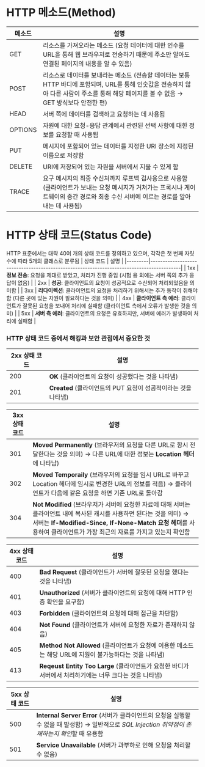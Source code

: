 # HTTP 메소드(Method)
| 메소드 | 설명 |
|---------|------------------------------------------------------------------------------------------|
| GET | 리소스를 가져오라는 메소드 (요청 데이터에 대한 인수를 URL을 통해 웹 브라우저로 전송하기 때문에 주소만 알아도 연결된 페이지의 내용을 알 수 있음) |
| POST | 리소스로 데이터를 보내라는 메소드 (전송할 데이터는 보통 HTTP 바디에 포함되며, URL를 통해 인숫값을 전송하지 않아 다른 사람이 주소를 통해 해당 페이지를 볼 수 없음  → GET 방식보다 안전한 편) |
| HEAD | 서버 쪽에 데이터를 검색하고 요청하는 데 사용됨 |
| OPTIONS | 자원에 대한 요청-응답 관계에서 관련된 선택 사항에 대한 정보를 요청할 때 사용됨 |
| PUT | 메시지에 포함되어 있는 데이터를 지정한 URI 장소에 지정된 이름으로 저장함 |
| DELETE | URI에 저장되어 있는 자원을 서버에서 지울 수 있게 함 |
| TRACE | 요구 메시지의 최종 수신처까지 루프백 검사용으로 사용함 (클라이언트가 보내는 요청 메시지가 거쳐가는 프록시나 게이트웨이의 중간 경로와 최종 수신 서버에 이르는 경로를 알아내는 데 사용됨) |



# HTTP 상태 코드(Status Code)
HTTP 표준에서는 대략 40여 개의 상태 코드를 정의하고 있으며, 각각은 첫 번째 자릿수에 따라 5개의 클래스로 분류됨
| 상태 코드 | 설명 |
|---------|------------------------------------------------------------------------------------------|
| 1xx | **정보 전송**: 요청을 제대로 받았고, 처리가 진행 중임 (시험 용 외에는 서버 쪽의 추가 응답이 없음) |
| 2xx | **성공**: 클라이언트의 요청이 성공적으로 수신되어 처리되었음을 의미함 |
| 3xx | **리다이렉션**: 클라이언트의 요청을 처리하기 위해서는 추가 동작이 취해야 함 (다른 곳에 있는 자원이 필요하다는 것을 의미) |
| 4xx | **클라이언트 측 에러**: 클라이언트가 잘못된 요청을 보내어 처리에 실패함 (클라이언트 측에서 오류가 발생한 것을 의미) |
| 5xx | **서버 측 에러**: 클라이언트의 요청은 유효하지만, 서버에 에러가 발생하여 처리에 실패함 |

### HTTP 상태 코드 중에서 해킹과 보안 관점에서 중요한 것
| 2xx 상태 코드 | 설명 |
|--------------|-------------------------------------------------------------|
| 200 | **OK** (클라이언트의 요청이 성공했다는 것을 나타냄) |
| 201 | **Created** (클라이언트의 PUT 요청이 성공적이라는 것을 나타냄) |

| 3xx 상태 코드 | 설명 |
|--------------|-------------------------------------------------------------|
| 301 | **Moved Permanently** (브라우저의 요청을 다른 URL로 항시 전달한다는 것을 의미) → 다른 URL에 대한 정보는 **Location 헤더**에 나타남)
| 302 | **Moved Temporaily** (브라우저의 요청을 임시 URL로 바꾸고 Location 헤더에 임시로 변경한 URL의 정보를 적음) → 클라이언트가 다음에 같은 요청을 하면 기존 URL로 돌아감 |
| 304 | **Not Modified** (브라우저가 서버에 요청한 자료에 대해 서버는 클라이언트 내에 복사된 캐시를 사용하면 된다는 것을 의미) → 서버는 **If-Modified-Since, If-None-Match 요청 헤더**를 사용하여 클라이언트가 가장 최근의 자료를 가지고 있는지 확인함 |

| 4xx 상태 코드 | 설명 |
|--------------|-------------------------------------------------------------|
| 400 | **Bad Request** (클라이언트가 서버에 잘못된 요청을 했다는 것을 나타냄) |
| 401 | **Unauthorized** (서버가 클라이언트의 요청에 대해 HTTP 인증 확인을 요구함) |
| 403 | **Forbidden** (클라이언트의 요청에 대해 접근을 차단함) |
| 404 | **Not Found** (클라이언트가 서버에 요청한 자료가 존재하지 않음) |
| 405 | **Method Not Allowed** (클라이언트가 요청에 이용한 메소드는 해당 URL에 지원이 불가능하다는 것을 나타냄) |
| 413 | **Reqeust Entity Too Large** (클라이언트가 요청한 바디가 서버에서 처리하기에는 너무 크다는 것을 나타냄) |

| 5xx 상태 코드 | 설명 |
|--------------|-------------------------------------------------------------|
| 500 | **Internal Server Error** (서버가 클라이언트의 요청을 실행할 수 없을 때 발생함) → 일반적으로 *SQL Injection 취약점이 존재하는지 확인*할 때 유용함 |
| 501 | **Service Unavailable** (서버가 과부하로 인해 요청을 처리할 수 없음) |
